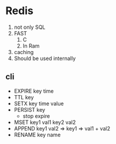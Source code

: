 # Redis

1. not only SQL
2. FAST
   1. C
   2. In Ram
3. caching
4. Should be used internally

## cli

* EXPIRE key time
* TTL key
* SETX key time value
* PERSIST key
  * stop expire
* MSET key1 val1 key2 val2
* APPEND key1 val2 => key1 => val1 + val2
* RENAME key name